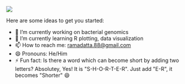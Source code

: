 <a href="https://github.com/anuraghazra/github-readme-stats">
 <img align="center" src="https://github-readme-stats.vercel.app/api?username=ramadatta&show_icons=true&repo=github-readme-stats&theme=buefy&hide=stars" />
</a>

Here are some ideas to get you started:

- 🔭 I’m currently working on bacterial genomics
- 🌱 I’m currently learning R plotting, data visualization
- 📫 How to reach me: ramadatta.88@gmail.com
- 😄 Pronouns: He/Him
- ⚡ Fun fact: Is there a word which can become short by adding two letters? Absolutey, Yes! It is "S-H-O-R-T-E-R". Just add "E-R", it becomes "Shorter" 😄

